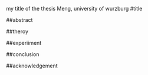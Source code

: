 my title of the thesis
Meng, university of wurzburg
#title

##abstract

##theroy

##experiiment

##conclusion 

##acknowledgement
